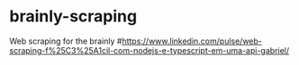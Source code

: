 # brainly-scraping
Web scraping for the brainly
#https://www.linkedin.com/pulse/web-scraping-f%25C3%25A1cil-com-nodejs-e-typescript-em-uma-api-gabriel/
